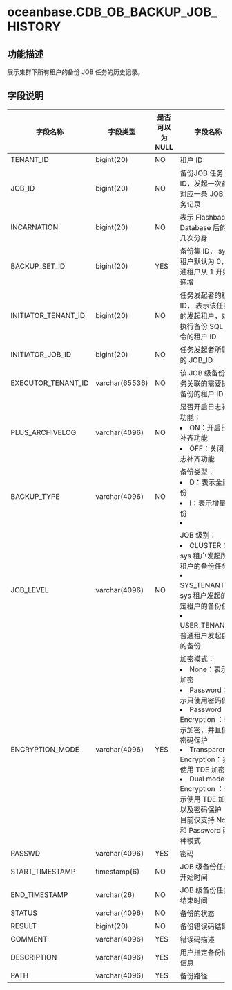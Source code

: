 # oceanbase.CDB_OB_BACKUP_JOB_HISTORY

## 功能描述

展示集群下所有租户的备份 JOB 任务的历史记录。

## 字段说明

| 字段名称 | 字段类型 | 是否可以为 NULL | 字段名称 |
| ------- | -------- | -------------- | ------- |
| TENANT_ID | bigint(20) | NO | 租户 ID |
| JOB_ID | bigint(20) | NO | 备份JOB 任务 ID，发起一次备份对应一条 JOB 任务记录 |
| INCARNATION | bigint(20) | NO | 表示 Flashback Database 后的第几次分身 |
| BACKUP_SET_ID | bigint(20) | YES | 备份集 ID， sys 租户默认为 0，普通租户从 1 开始递增 |
| INITIATOR_TENANT_ID | bigint(20) | NO | 任务发起者的租户 ID， 表示该任务的发起租户，对应执行备份 SQL 命令的租户 ID |
| INITIATOR_JOB_ID | bigint(20) | NO | 任务发起者所属于的 JOB_ID |
| EXECUTOR_TENANT_ID | varchar(65536) | NO | 该 JOB 级备份任务关联的需要执行备份的租户 ID |
| PLUS_ARCHIVELOG | varchar(4096) | NO | 是否开启日志补齐功能：<li>ON：开启日志补齐功能<li>OFF：关闭日志补齐功能 |
| BACKUP_TYPE | varchar(4096) | NO | 备份类型：<li>D：表示全量备份<li>I：表示增量备份<li>|
| JOB_LEVEL | varchar(4096) | NO | JOB 级别：<li>CLUSTER：sys 租户发起所有租户的备份任务<li>SYS_TENANT：sys 租户发起的指定租户的备份任务<li>USER_TENANT：普通租户发起自身的备份 |
| ENCRYPTION_MODE | varchar(4096) | YES | 加密模式：<li>None：表示不加密<li>Password：表示只使用密码保护<li>Password Encryption ：表示加密，并且使用密码保护<li>Transparent Encryption：表示使用 TDE 加密<li>Dual mode Encryption ：表示使用 TDE 加密以及密码保护<br>目前仅支持 None 和 Password 两种模式 |
| PASSWD | varchar(4096) | YES | 密码 |
| START_TIMESTAMP | timestamp(6) | NO | JOB 级备份任务开始时间 |
| END_TIMESTAMP | varchar(26) | NO | JOB 级备份任务结束时间 |
| STATUS | varchar(4096) | NO | 备份的状态 |
| RESULT | bigint(20) | NO | 备份错误码结果 |
| COMMENT | varchar(4096) | YES | 错误码描述 |
| DESCRIPTION | varchar(4096) | YES | 用户指定备份描述信息 |
| PATH | varchar(4096) | YES | 备份路径 |
